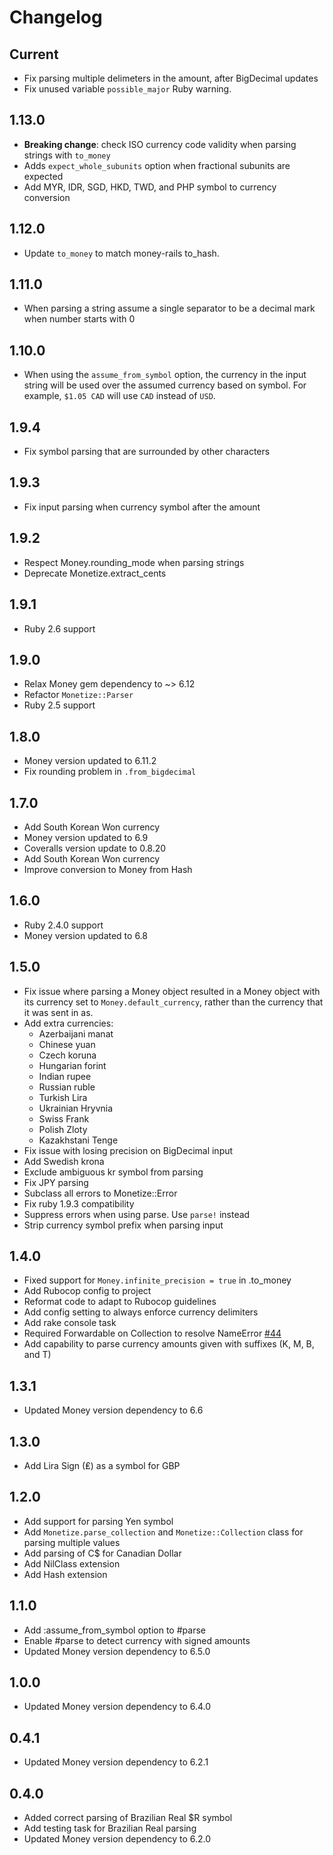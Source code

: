 # Changelog

## Current
- Fix parsing multiple delimeters in the amount, after BigDecimal updates
- Fix unused variable `possible_major` Ruby warning.

## 1.13.0
- **Breaking change**: check ISO currency code validity when parsing strings with `to_money`
- Adds `expect_whole_subunits` option when fractional subunits are expected
- Add MYR, IDR, SGD, HKD, TWD, and PHP symbol to currency conversion

## 1.12.0
- Update `to_money` to match money-rails to_hash.

## 1.11.0
- When parsing a string assume a single separator to be a decimal mark when number starts with 0

## 1.10.0
- When using the `assume_from_symbol` option, the currency in the input string will be used over the assumed currency based on symbol. For example, `$1.05 CAD` will use `CAD` instead of `USD`.

## 1.9.4
- Fix symbol parsing that are surrounded by other characters

## 1.9.3
- Fix input parsing when currency symbol after the amount

## 1.9.2
- Respect Money.rounding_mode when parsing strings
- Deprecate Monetize.extract_cents

## 1.9.1
- Ruby 2.6 support

## 1.9.0
- Relax Money gem dependency to ~> 6.12
- Refactor `Monetize::Parser`
- Ruby 2.5 support

## 1.8.0
- Money version updated to 6.11.2
- Fix rounding problem in `.from_bigdecimal`

## 1.7.0
- Add South Korean Won currency
- Money version updated to 6.9
- Coveralls version update to 0.8.20
- Add South Korean Won currency
- Improve conversion to Money from Hash

## 1.6.0
- Ruby 2.4.0 support
- Money version updated to 6.8

## 1.5.0
- Fix issue where parsing a Money object resulted in a Money object with its currency set to `Money.default_currency`,
  rather than the currency that it was sent in as.
- Add extra currencies:
  - Azerbaijani manat
  - Chinese yuan
  - Czech koruna
  - Hungarian forint
  - Indian rupee
  - Russian ruble
  - Turkish Lira
  - Ukrainian Hryvnia
  - Swiss Frank
  - Polish Zloty
  - Kazakhstani Tenge
- Fix issue with losing precision on BigDecimal input
- Add Swedish krona
- Exclude ambiguous kr symbol from parsing
- Fix JPY parsing
- Subclass all errors to Monetize::Error
- Fix ruby 1.9.3 compatibility
- Suppress errors when using parse. Use `parse!` instead
- Strip currency symbol prefix when parsing input

## 1.4.0
- Fixed support for <code>Money.infinite_precision = true</code> in .to_money
- Add Rubocop config to project
- Reformat code to adapt to Rubocop guidelines
- Add config setting to always enforce currency delimiters
- Add rake console task
- Required Forwardable on Collection to resolve NameError [\#44](https://github.com/RubyMoney/monetize/issues/44)
- Add capability to parse currency amounts given with suffixes (K, M, B, and T)

## 1.3.1
- Updated Money version dependency to 6.6

## 1.3.0
- Add Lira Sign (₤) as a symbol for GBP

## 1.2.0
- Add support for parsing Yen symbol
- Add `Monetize.parse_collection` and `Monetize::Collection` class for parsing multiple values
- Add parsing of C$ for Canadian Dollar
- Add NilClass extension
- Add Hash extension

## 1.1.0
- Add :assume_from_symbol option to #parse
- Enable #parse to detect currency with signed amounts
- Updated Money version dependency to 6.5.0

## 1.0.0
- Updated Money version dependency to 6.4.0

## 0.4.1
- Updated Money version dependency to 6.2.1

## 0.4.0
- Added correct parsing of Brazilian Real $R symbol
- Add testing task for  Brazilian Real parsing
- Updated Money version dependency to 6.2.0
